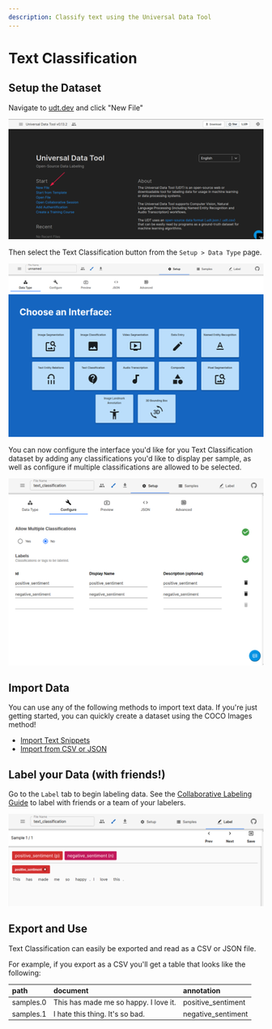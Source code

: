 ```yaml
---
description: Classify text using the Universal Data Tool
---
```


# Text Classification

## Setup the Dataset

Navigate to [udt.dev](https://udt.dev) and click "New File"

![Click &quot;New File&quot; on udt.dev](../.gitbook/assets/image%20%2815%29.png)

Then select the Text Classification button from the `Setup > Data Type` page.

![](../.gitbook/assets/image%20%2822%29.png)

You can now configure the interface you'd like for you Text Classification dataset by adding any classifications you'd like to display per sample, as well as configure if multiple classifications are allowed to be selected.

![Text Classification Configuration](../.gitbook/assets/image%20%2860%29.png)



## Import Data

You can use any of the following methods to import text data. If you're just getting started, you can quickly create a dataset using the COCO Images method!

* [Import Text Snippets](../importing-data/import-text-snippets.md)
* [Import from CSV or JSON](../importing-data/import-from-csv-or-json.md)

## Label your Data \(with friends!\)

Go to the `Label` tab to begin labeling data. See the [Collaborative Labeling Guide](../collaborative-labeling.md) to label with friends or a team of your labelers.

![An example Text Classification interface](../.gitbook/assets/image%20%2854%29.png)



## Export and Use

Text Classification can easily be exported and read as a CSV or JSON file.

For example, if you export as a CSV you'll get a table that looks like the following:

| path | document | annotation |
| :--- | :--- | :--- |
| samples.0 | This has made me so happy. I love it. | positive\_sentiment |
| samples.1 | I hate this thing. It's so bad. | negative\_sentiment |

